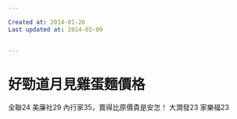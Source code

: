```yaml
---

Created at: 2014-01-26
Last updated at: 2014-02-09


---
```


# 好勁道月見雞蛋麵價格


全聯24
美廉社29
內行家35，賣得比原價貴是安怎！
大潤發23
家樂福23


